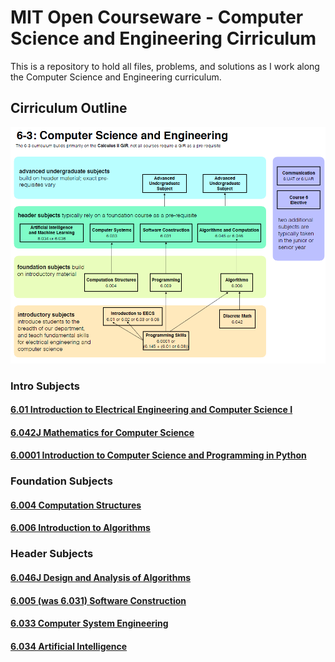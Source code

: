 # MIT Open Courseware - Computer Science and Engineering Cirriculum
This is a repository to hold all files, problems, and solutions as I work along the Computer Science and Engineering curriculum.


## Cirriculum Outline
![Cirriculum Diagram](https://github.com/alokbya/MIT-OCW-CSENG/blob/master/images/cse-cirriculum-diagram.png?raw=true)

### Intro Subjects

#### [6.01 Introduction to Electrical Engineering and Computer Science I](https://ocw.mit.edu/courses/electrical-engineering-and-computer-science/6-01sc-introduction-to-electrical-engineering-and-computer-science-i-spring-2011/)

#### [6.042J Mathematics for Computer Science](https://ocw.mit.edu/courses/electrical-engineering-and-computer-science/6-042j-mathematics-for-computer-science-spring-2015/)

#### [6.0001 Introduction to Computer Science and Programming in Python](https://ocw.mit.edu/courses/electrical-engineering-and-computer-science/6-0001-introduction-to-computer-science-and-programming-in-python-fall-2016/)

### Foundation Subjects

#### [6.004 Computation Structures](https://ocw.mit.edu/courses/electrical-engineering-and-computer-science/6-004-computation-structures-spring-2017/)

#### [6.006 Introduction to Algorithms](https://ocw.mit.edu/courses/electrical-engineering-and-computer-science/6-006-introduction-to-algorithms-fall-2011/)

### Header Subjects

#### [6.046J Design and Analysis of Algorithms](https://ocw.mit.edu/courses/electrical-engineering-and-computer-science/6-046j-design-and-analysis-of-algorithms-spring-2015/)

#### [6.005 (was 6.031) Software Construction](https://ocw.mit.edu/courses/electrical-engineering-and-computer-science/6-005-software-construction-spring-2016/)

#### [6.033 Computer System Engineering](https://ocw.mit.edu/courses/electrical-engineering-and-computer-science/6-033-computer-system-engineering-spring-2018/)

#### [6.034 Artificial Intelligence](https://ocw.mit.edu/courses/electrical-engineering-and-computer-science/6-034-artificial-intelligence-fall-2010/)
